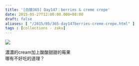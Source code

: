 ```yaml
---
title: '[白狼365] Day147：berries & creme crepe'
date: 2015-05-27T12:00:00.000+08:00
draft: false
aliases: [ "/2015/05/365-day147berries-creme-crepe.html" ]
tags : [collections - zaku]
---
```


![](/images/zaku147.jpg)

濃濃的cream加上酸酸甜甜的莓果  
哪有不好吃的道理？
